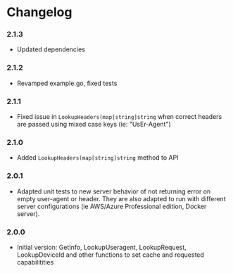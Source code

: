 # Changelog

### 2.1.3
- Updated dependencies

### 2.1.2
- Revamped example.go, fixed tests

### 2.1.1
- Fixed issue in `LookupHeaders(map[string]string` when correct headers are passed using mixed case keys (ie: "UsEr-Agent")

### 2.1.0
- Added `LookupHeaders(map[string]string` method to API

### 2.0.1
- Adapted unit tests to new server behavior of not returning error on empty user-agent or header. They are also adapted to run with different server configurations (ie AWS/Azure Professional edition, Docker server).

### 2.0.0
- Initial version: GetInfo, LookupUseragent, LookupRequest, LookupDeviceId and other functions to set cache and requested capabilitities

